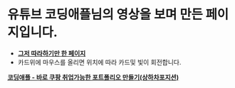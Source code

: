 
# **유튜브 코딩애플님의 영상을 보며 만든 페이지입니다.**

  - **[그저 따라하기만 한 페이지](https://gubbib.github.io/Personal/HTML/CardEffect/CardOne/index.html)**
  - 카드위에 마우스를 올리면 위치에 따라 카드및 빛이 회전합니다.

**[코딩애플 - 바로 쿠팡 취업가능한 포트폴리오 만들기(상하차포지션)](https://www.youtube.com/watch?v=YDCCauu4lIk&t=424s&ab_channel=%EC%BD%94%EB%94%A9%EC%95%A0%ED%94%8C)**
